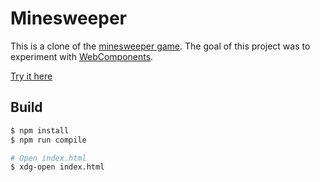 # Minesweeper

This is a clone of the [minesweeper game](https://en.wikipedia.org/wiki/Minesweeper_(video_game)). The goal of this project was to experiment with [WebComponents](https://www.webcomponents.org/introduction).

[Try it here](https://rmoalic.github.io/minesweeper/)

## Build

```bash
$ npm install
$ npm run compile

# Open index.html
$ xdg-open index.html
```